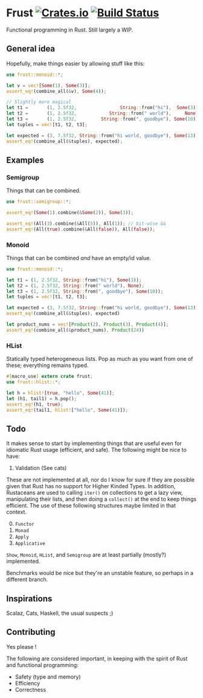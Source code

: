 # Frust [![Crates.io](https://img.shields.io/crates/v/frust.svg)](https://crates.io/crates/frust) [![Build Status](https://travis-ci.org/lloydmeta/frust.svg?branch=master)](https://travis-ci.org/lloydmeta/frust)

Functional programming in Rust. Still largely a WIP.

## General idea

Hopefully, make things easier by allowing stuff like this:

```rust
use frust::monoid::*;

let v = vec![Some(1), Some(3)];
assert_eq!(combine_all(&v), Some(4));

// Slightly more magical
let t1 =       (1, 2.5f32,                String::from("hi"),  Some(3));
let t2 =       (1, 2.5f32,            String::from(" world"),     None);
let t3 =       (1, 2.5f32,         String::from(", goodbye"), Some(10));
let tuples = vec![t1, t2, t3];

let expected = (3, 7.5f32, String::from("hi world, goodbye"), Some(13));
assert_eq!(combine_all(&tuples), expected);
```

## Examples

### Semigroup

Things that can be combined.

```rust
use frust::semigroup::*;

assert_eq!(Some(1).combine(&Some(2)), Some(3));

assert_eq!(All(3).combine(&All(5)), All(1)); // bit-wise && 
assert_eq!(All(true).combine(&All(false)), All(false));
```

### Monoid

Things that can be combined *and* have an empty/id value.

```rust
use frust::monoid::*;

let t1 = (1, 2.5f32, String::from("hi"), Some(3));
let t2 = (1, 2.5f32, String::from(" world"), None);
let t3 = (1, 2.5f32, String::from(", goodbye"), Some(10));
let tuples = vec![t1, t2, t3];

let expected = (3, 7.5f32, String::from("hi world, goodbye"), Some(13));
assert_eq!(combine_all(&tuples), expected)

let product_nums = vec![Product(2), Product(3), Product(4)];
assert_eq!(combine_all(&product_nums), Product(24))
```

### HList

Statically typed heterogeneous lists. Pop as much as you want from one of these; everything
remains typed.

```rust
#[macro_use] extern crate frust;
use frust::hlist::*;

let h = hlist![true, "hello", Some(41)];
let (h1, tail1) = h.pop();
assert_eq!(h1, true);
assert_eq!(tail1, hlist!["hello", Some(41)]);
```

## Todo

It makes sense to start by implementing things that are useful even for idiomatic
Rust usage (efficient, and safe). The following might be nice to have:
  
1. Validation (See cats)

These are not implemented at all, nor do I know for sure if they
are possible given that Rust has no support for Higher Kinded Types. In addition,
Rustaceans are used to calling `iter()` on collections to get a lazy view, 
manipulating their lists, and then doing a `collect()` at the end to keep things efficient.
The use of these following structures maybe limited in that context.

0. `Functor`
1. `Monad`
2. `Apply`
3. `Applicative`

`Show`, `Monoid`, `HList`, and `Semigroup` are at least partially (mostly?) implemented.

Benchmarks would be nice but they're an unstable feature, so perhaps in a different branch.

## Inspirations

Scalaz, Cats, Haskell, the usual suspects ;)

## Contributing

Yes please ! 

The following are considered important, in keeping with the spirit of Rust and functional programming:

- Safety (type and memory)
- Efficiency
- Correctness